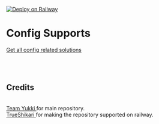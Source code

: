 [![Deploy on Railway](https://railway.app/button.svg)](https://railway.app/new/template/0JxaDw?referralCode=q5lNUS)
<h1> Config Supports <br></h1>
<a href = "https://notreallyshikhar.gitbook.io/yukkimusicbot/setup-config/config"> Get all config related solutions </a>
<br>
<Br><br><br>
<H2>
Credits</h2> <br>
<a href ="https://github.com/TeamYukki"> Team Yukki </a> for main repository.<br>
<a href ="https://t.me/TrueShikari"> TrueShikari </a> for making the repository supported on railway.
